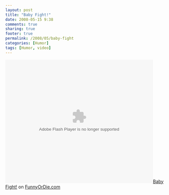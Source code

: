 ```yaml
---
layout: post
title: "Baby Fight!"
date: 2008-05-15 9:38
comments: true
sharing: true
footer: true
permalink: /2008/05/baby-fight
categories: [Humor]
tags: [Humor, video]
---
```

<object width="464" height="388" classid="clsid:d27cdb6e-ae6d-11cf-96b8-444553540000"><param name="movie" value="http://www2.funnyordie.com/public/flash/fodplayer.swf" /><param name="flashvars" value="key=0d40788bd7" /><param name="allowfullscreen" value="true" /><embed width="464" height="388" flashvars="key=0d40788bd7" allowfullscreen="true" quality="high" src="http://www2.funnyordie.com/public/flash/fodplayer.swf" type="application/x-shockwave-flash"></embed></object><noscript><a href="http://www.funnyordie.com/videos/0d40788bd7">Baby Fight!</a> on <a href="http://www.funnyordie.com">FunnyOrDie.com</a></noscript>